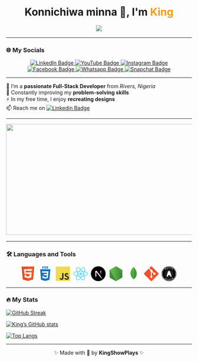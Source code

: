 <h1 align="center">Konnichiwa minna 👋, I'm <span style="color:#f39c12;">King</span></h1>

<div id="header" align="center">
  <img src="https://media.giphy.com/media/M9gbBd9nbDrOTu1Mqx/giphy.gif" width="100"/>
</div>

---

### 🌐 My Socials
<div id="badges" align="center">
  <a href="https://ng.linkedin.com/in/kingdavid-christian-64a367243">
    <img src="https://img.shields.io/badge/LinkedIn-blue?style=for-the-badge&logo=linkedin&logoColor=white" alt="LinkedIn Badge"/>
  </a>
  <a href="https://youtube.com/@kingshowplays?si=FpFyS4lTovuVDC2W">
    <img src="https://img.shields.io/badge/YouTube-red?style=for-the-badge&logo=youtube&logoColor=white" alt="YouTube Badge"/>
  </a>
  <a href="https://www.instagram.com/kingshowplays/">
    <img src="https://img.shields.io/badge/Instagram-purple?style=for-the-badge&logo=instagram&logoColor=white" alt="Instagram Badge"/>
  </a>
  <a href="https://m.facebook.com/kayceee.christian/">
    <img src="https://img.shields.io/badge/Facebook-blue?style=for-the-badge&logo=facebook&logoColor=white" alt="Facebook Badge"/>
  </a>
  <a href="https://wa.me/message/75AQBKS6MMUHH1/">
    <img src="https://img.shields.io/badge/Whatsapp-green?style=for-the-badge&logo=whatsapp&logoColor=white" alt="Whatsapp Badge"/>
  </a>
  <a href="https://snapchat.com/t/ViivkURS/">
    <img src="https://img.shields.io/badge/Snapchat-yellow?style=for-the-badge&logo=snapchat&logoColor=white" alt="Snapchat Badge"/>
  </a>
</div>

---

:telescope: I’m a **passionate Full-Stack Developer** from *Rivers, Nigeria*  
:seedling: Constantly improving my **problem-solving skills**  
:zap: In my free time, I enjoy **recreating designs**  
:mailbox: Reach me on [![Linkedin Badge](https://img.shields.io/badge/-KingShow-blue?style=flat&logo=Linkedin&logoColor=white)](https://ng.linkedin.com/in/kingdavid-christian-64a367243)

---

<div align="center">
  <img src="https://media.giphy.com/media/dWesBcTLavkZuG35MI/giphy.gif" width="600" height="300"/>
</div>

---

### :hammer_and_wrench: Languages and Tools  
<div align="center">
  <img src="https://github.com/devicons/devicon/blob/master/icons/html5/html5-original.svg" title="HTML5" alt="HTML" width="40" height="40"/>&nbsp;
  <img src="https://github.com/devicons/devicon/blob/master/icons/css3/css3-plain-wordmark.svg" title="CSS3" alt="CSS" width="40" height="40"/>&nbsp;
  <img src="https://github.com/devicons/devicon/blob/master/icons/javascript/javascript-original.svg" title="JavaScript" alt="JavaScript" width="40" height="40"/>&nbsp;
  <img src="https://github.com/devicons/devicon/blob/master/icons/react/react-original.svg" title="React" alt="React" width="40" height="40"/>&nbsp;
  <img src="https://github.com/devicons/devicon/blob/master/icons/nextjs/nextjs-original.svg" title="Next.js" alt="Next.js" width="40" height="40"/>&nbsp;
  <img src="https://github.com/devicons/devicon/blob/master/icons/nodejs/nodejs-original.svg" title="NodeJS" alt="NodeJS" width="40" height="40"/>&nbsp;
  <img src="https://github.com/devicons/devicon/blob/master/icons/mongodb/mongodb-original.svg" title="MongoDB" alt="MongoDB" width="40" height="40"/>&nbsp;
  <img src="https://github.com/devicons/devicon/blob/master/icons/git/git-original.svg" title="Git" alt="Git" width="40" height="40"/>&nbsp;
  <img src="https://github.com/devicons/devicon/blob/master/icons/oauth/oauth-original.svg" title="OAuth" alt="OAuth" width="40" height="40"/>&nbsp;
</div>

---

### :fire: My Stats  
[![GitHub Streak](http://github-readme-streak-stats.herokuapp.com?user=christiankaycee&theme=dark&background=000000)](https://git.io/streak-stats)  

[![King’s GitHub stats](https://github-readme-stats.vercel.app/api?username=kingshowplays&show_icons=true&theme=dark)](https://github.com/anuraghazra/github-readme-stats)  

[![Top Langs](https://github-readme-stats.vercel.app/api/top-langs/?username=kingshowplays&layout=compact&theme=dark)](https://github.com/anuraghazra/github-readme-stats)

---

<p align="center">✨ Made with 💖 by <b>KingShowPlays</b> ✨</p>

